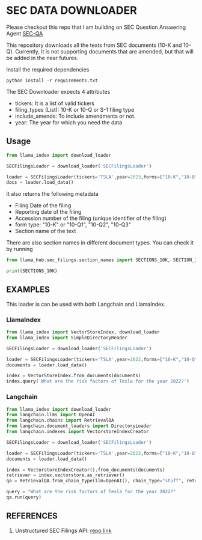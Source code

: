 # SEC DATA DOWNLOADER

Please checkout this repo that I am building on SEC Question Answering Agent [SEC-QA](https://github.com/Athe-kunal/SEC-QA-Agent)

This repository downloads all the texts from SEC documents (10-K and 10-Q). Currently, it is not supporting documents that are amended, but that will be added in the near futures.

Install the required dependencies

```
python install -r requirements.txt
```

The SEC Downloader expects 4 attributes

* tickers: It is a list of valid tickers
* filing_types (List): 10-K or 10-Q or S-1 filing type 
* include_amends: To include amendments or not.
* year: The year for which you need the data

## Usage
```python
from llama_index import download_loader

SECFilingsLoader = download_loader('SECFilingsLoader')

loader = SECFilingsLoader(tickers='TSLA',year=2023,forms=["10-K","10-Q"],include_amends=True)
docs = loader.load_data()
```

It also returns the following metadata

* Filing Date of the filing
* Reporting date of the filing
* Accession number of the filing (unique identifier of the filing)
* form type: "10-K" or "10-Q1", "10-Q2", "10-Q3"
* Section name of the text

There are also section names in different document types. You can check it by running

```python
from llama_hub.sec_filings.section_names import SECTIONS_10K, SECTION_10Q

print(SECTIONS_10K)
```

## EXAMPLES

This loader is can be used with both Langchain and LlamaIndex.

### LlamaIndex
```python
from llama_index import VectorStoreIndex, download_loader
from llama_index import SimpleDirectoryReader

SECFilingsLoader = download_loader('SECFilingsLoader')

loader = SECFilingsLoader(tickers='TSLA',year=2023,forms=["10-K","10-Q"],include_amends=True)
documents = loader.load_data()

index = VectorStoreIndex.from_documents(documents)
index.query('What are the risk factors of Tesla for the year 2022?')

```

### Langchain

```python
from llama_index import download_loader
from langchain.llms import OpenAI
from langchain.chains import RetrievalQA
from langchain.document_loaders import DirectoryLoader
from langchain.indexes import VectorstoreIndexCreator

SECFilingsLoader = download_loader('SECFilingsLoader')

loader = SECFilingsLoader(tickers='TSLA',year=2023,forms=["10-K","10-Q"],include_amends=True)
documents = loader.load_data()

index = VectorstoreIndexCreator().from_documents(documents)
retriever = index.vectorstore.as_retriever()
qa = RetrievalQA.from_chain_type(llm=OpenAI(), chain_type="stuff", retriever=retriever)

query = "What are the risk factors of Tesla for the year 2022?"
qa.run(query)
```
## REFERENCES
1. Unstructured SEC Filings API: [repo link](https://github.com/Unstructured-IO/pipeline-sec-filings/tree/main)


